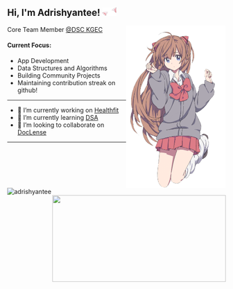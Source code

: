 <h2>Hi, I'm Adrishyantee! <img src="./catears.png" height="20" /></h2>
<img align='right' src="./anime.png" width="230" />
<p>Core Team Member <a href="https://github.com/dsckgec">@DSC KGEC</a></p>

<h4> Current Focus: </h4>

  - App Development
  - Data Structures and Algorithms
  - Building Community Projects
  - Maintaining contribution streak on github!
-----
- 🔭 I’m currently working on  [Healthfit](https://github.com/adrishyantee/healthfit)
- 🌱 I’m currently learning  [DSA](https://github.com/adrishyantee/myDSA)
- 👯 I’m looking to collaborate on  [DocLense](https://github.com/smaranjitghose/DocLense)
-----
<img align="left" src="https://github-readme-stats.vercel.app/api/top-langs/?username=adrishyantee&layout=compact&hide=html&theme=light" alt="adrishyantee" width="400"/>
<img align="right" src="https://github-readme-stats.vercel.app/api?username=adrishyantee&count_private=true&show_icons=true" height="200" width="400">
